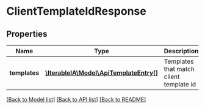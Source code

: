 # ClientTemplateIdResponse

## Properties
Name | Type | Description | Notes
------------ | ------------- | ------------- | -------------
**templates** | [**\IterableIA\Model\ApiTemplateEntry[]**](ApiTemplateEntry.md) | Templates that match client template id | 

[[Back to Model list]](../../README.md#documentation-for-models) [[Back to API list]](../../README.md#documentation-for-api-endpoints) [[Back to README]](../../README.md)

